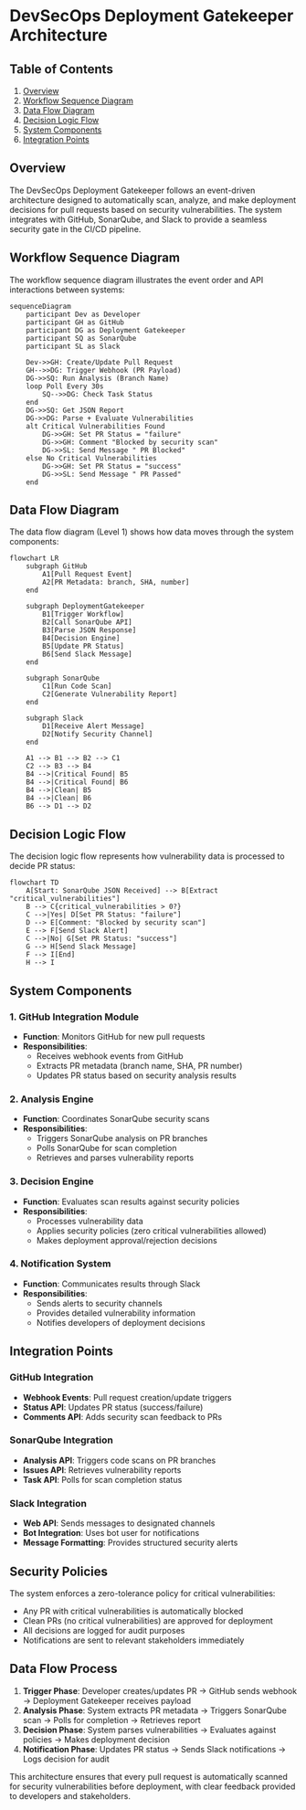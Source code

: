 # DevSecOps Deployment Gatekeeper Architecture

## Table of Contents
1. [Overview](#overview)
2. [Workflow Sequence Diagram](#workflow-sequence-diagram)
3. [Data Flow Diagram](#data-flow-diagram)
4. [Decision Logic Flow](#decision-logic-flow)
5. [System Components](#system-components)
6. [Integration Points](#integration-points)

## Overview

The DevSecOps Deployment Gatekeeper follows an event-driven architecture designed to automatically scan, analyze, and make deployment decisions for pull requests based on security vulnerabilities. The system integrates with GitHub, SonarQube, and Slack to provide a seamless security gate in the CI/CD pipeline.

## Workflow Sequence Diagram

The workflow sequence diagram illustrates the event order and API interactions between systems:

```mermaid
sequenceDiagram
    participant Dev as Developer
    participant GH as GitHub
    participant DG as Deployment Gatekeeper
    participant SQ as SonarQube
    participant SL as Slack

    Dev->>GH: Create/Update Pull Request
    GH-->>DG: Trigger Webhook (PR Payload)
    DG->>SQ: Run Analysis (Branch Name)
    loop Poll Every 30s
        SQ-->>DG: Check Task Status
    end
    DG->>SQ: Get JSON Report
    DG->>DG: Parse + Evaluate Vulnerabilities
    alt Critical Vulnerabilities Found
        DG->>GH: Set PR Status = "failure"
        DG->>GH: Comment "Blocked by security scan"
        DG->>SL: Send Message " PR Blocked"
    else No Critical Vulnerabilities
        DG->>GH: Set PR Status = "success"
        DG->>SL: Send Message " PR Passed"
    end
```

## Data Flow Diagram

The data flow diagram (Level 1) shows how data moves through the system components:

```mermaid
flowchart LR
    subgraph GitHub
        A1[Pull Request Event]
        A2[PR Metadata: branch, SHA, number]
    end

    subgraph DeploymentGatekeeper
        B1[Trigger Workflow]
        B2[Call SonarQube API]
        B3[Parse JSON Response]
        B4[Decision Engine]
        B5[Update PR Status]
        B6[Send Slack Message]
    end

    subgraph SonarQube
        C1[Run Code Scan]
        C2[Generate Vulnerability Report]
    end

    subgraph Slack
        D1[Receive Alert Message]
        D2[Notify Security Channel]
    end

    A1 --> B1 --> B2 --> C1
    C2 --> B3 --> B4
    B4 -->|Critical Found| B5
    B4 -->|Critical Found| B6
    B4 -->|Clean| B5
    B4 -->|Clean| B6
    B6 --> D1 --> D2
```

## Decision Logic Flow

The decision logic flow represents how vulnerability data is processed to decide PR status:

```mermaid
flowchart TD
    A[Start: SonarQube JSON Received] --> B[Extract "critical_vulnerabilities"]
    B --> C{critical_vulnerabilities > 0?}
    C -->|Yes| D[Set PR Status: "failure"]
    D --> E[Comment: "Blocked by security scan"]
    E --> F[Send Slack Alert]
    C -->|No| G[Set PR Status: "success"]
    G --> H[Send Slack Message]
    F --> I[End]
    H --> I
```

## System Components

### 1. GitHub Integration Module
- **Function**: Monitors GitHub for new pull requests
- **Responsibilities**:
  - Receives webhook events from GitHub
  - Extracts PR metadata (branch name, SHA, PR number)
  - Updates PR status based on security analysis results

### 2. Analysis Engine
- **Function**: Coordinates SonarQube security scans
- **Responsibilities**:
  - Triggers SonarQube analysis on PR branches
  - Polls SonarQube for scan completion
  - Retrieves and parses vulnerability reports

### 3. Decision Engine
- **Function**: Evaluates scan results against security policies
- **Responsibilities**:
  - Processes vulnerability data
  - Applies security policies (zero critical vulnerabilities allowed)
  - Makes deployment approval/rejection decisions

### 4. Notification System
- **Function**: Communicates results through Slack
- **Responsibilities**:
  - Sends alerts to security channels
  - Provides detailed vulnerability information
  - Notifies developers of deployment decisions

## Integration Points

### GitHub Integration
- **Webhook Events**: Pull request creation/update triggers
- **Status API**: Updates PR status (success/failure)
- **Comments API**: Adds security scan feedback to PRs

### SonarQube Integration
- **Analysis API**: Triggers code scans on PR branches
- **Issues API**: Retrieves vulnerability reports
- **Task API**: Polls for scan completion status

### Slack Integration
- **Web API**: Sends messages to designated channels
- **Bot Integration**: Uses bot user for notifications
- **Message Formatting**: Provides structured security alerts

## Security Policies

The system enforces a zero-tolerance policy for critical vulnerabilities:
- Any PR with critical vulnerabilities is automatically blocked
- Clean PRs (no critical vulnerabilities) are approved for deployment
- All decisions are logged for audit purposes
- Notifications are sent to relevant stakeholders immediately

## Data Flow Process

1. **Trigger Phase**: Developer creates/updates PR → GitHub sends webhook → Deployment Gatekeeper receives payload
2. **Analysis Phase**: System extracts PR metadata → Triggers SonarQube scan → Polls for completion → Retrieves report
3. **Decision Phase**: System parses vulnerabilities → Evaluates against policies → Makes deployment decision
4. **Notification Phase**: Updates PR status → Sends Slack notifications → Logs decision for audit

This architecture ensures that every pull request is automatically scanned for security vulnerabilities before deployment, with clear feedback provided to developers and stakeholders.